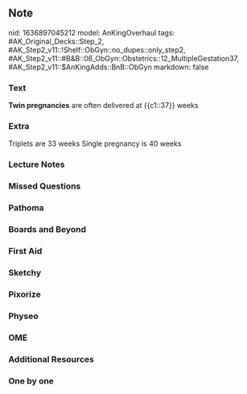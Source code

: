 ## Note
nid: 1636897045212
model: AnKingOverhaul
tags: #AK_Original_Decks::Step_2, #AK_Step2_v11::!Shelf::ObGyn::no_dupes::only_step2, #AK_Step2_v11::#B&B::06_ObGyn::Obstetrics::12_MultipleGestation37, #AK_Step2_v11::$AnKingAdds::BnB::ObGyn
markdown: false

### Text
<b>Twin pregnancies</b> are often delivered at {{c1::37}} weeks

### Extra
Triplets are 33 weeks 
Single pregnancy is 40 weeks

### Lecture Notes


### Missed Questions


### Pathoma


### Boards and Beyond


### First Aid


### Sketchy


### Pixorize


### Physeo


### OME


### Additional Resources


### One by one


